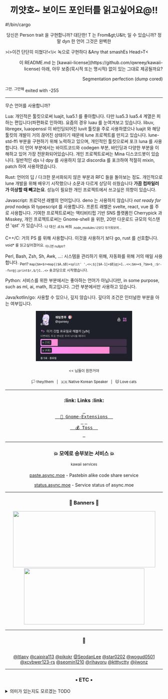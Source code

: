<h1 align=center>끼얏호~ 보이드 포인터를 읽고싶어요@!!</h1>

#!/bin/cargo
<p align=center>당신은 Person trait 을 구현합니까? 대단한! T 는 From&amp;gt;U&amp;lt; 일 수 있습니까? 정말 dyn 한 언어 그것은 완벽한</p>

&gt;i&gt;이건 단단히 미쳤다!&lt;\\i&lt; 녹으로 구현하다 &Any that smashEs Head&gt;T&lt;

<p align=right>이 README.md 는 [kawaii-license](https://github.com/qwreey/kawaii-license) 아래, 아무 보증(묵시적 또는 명시적) 없이 있는 그대로 제공될까요?</p>

<p align=right>Segmentation perfection (dump cored)</p>
<sup>그만. 그만해</sup> exited with -255

---

무슨 언어를 사용합니까?

Lua: 개인적은 툴킷으로써 luajit, lua5.1 를 좋아합니다. 다만 lua5.3 lua5.4 계열은 피하는 편입니다(파편화로 인하여). 요즘의 경우 luau 를 눈여겨보고 있습니다. libuv, libregex, luaopenssl 이 바인딩되어진 luvit 툴킷을 주로 사용하였으나 luajit 와 해당 툴킷의 개발이 거의 끊어진 상태이기 때문에 lune 프로젝트를 만지고 있습니다. lune-std-ffi 부분을 구현하기 위해 노력하고 있으며, 개인적인 툴킷으로써 포크 luna 를 사용합니다. 이 언어 부분에서는 바이트코드와 codegen 부분, 바인딩과 다양한 부분을 이해하고 있어 가장 전문화되어있습니다. 개인 프로젝트로써는 Mina 디스코드봇이 있습니다. 일반적인 djs 나 dpy 를 사용하지 않고 discordia 를 포크하여 적절히 mixin, patch 하여 사용하였습니다.

Rust: 언어의 딥 / 다크한 문서화되지 않은 부분과 RFC 들을 돌아보는 정도. 개인적으로 lune 개발을 위해 배우기 시작했으나 소문과 다르게 상당히 쉬웠습니다 **가끔 컴파일러가 이상할 때 빼고는요**. 성능이 필요한 개인 프로젝트에서 쓰고싶은 의향이 있습니다.

Javascript: 프로덕션 래밸의 언어입니다. deno 는 사용하지 않습니다 *not ready for prod* nodejs 와 typescript 를 사용합니다. 프론트 래밸은 svelte, react, vue 를 주로 사용합니다. 기여한 프로젝트로써는 액티비티펍 기반 SNS 플랫폼인 Cherrypick 과 Misskey, 개인 프로젝트로써는 Gnome-shell 을 위한, 20만 다운로드 규모의 익스텐션 'qst' 가 있습니다.
<sub>나 대신 .d.ts 써줘 <sub>.node_modules 나보다 무거워보여...</sub></sub>

C++/C: 거의 PS 를 위해 사용합니다. 이것을 사용하기 보다 go, rust 를 선호합니다. <sub>void* 를 읽고싶어졌어요. <sub>아니면 nullptr?</sub></sub>

Perl, Bash, Zsh, Sh, Awk, ...: 시스템을 관리하기 위해, 자동화를 위해 거의 매일 사용합니다. <sub>Perl? `map{$m=$r=map{($A,$B)=split' ',<>;$j[$A-1]=$B}@j=1..<>;$m>=$_?$m=$_:$r--for@j;print$r,$/}1..<>` 숏코딩으로 시작했습니다.</sub>

Python: 서비스를 위한 부분에서는 좋아하는 언어가 아닙니다만, in some purpose, such as ml, ai, math, 최고입니다. 그런 부분에서만 사용하고 있습니다.

Java/kotlin/go: 사용할 수 있으나, 깊지 않습니다. 깊다의 조건은 인터널한 부분을 아는 여부입니다.

<div width=100% align=center>
<img width="auto" height="160" src="./votes.png">
<p><sub>&lt;&lt; 님들이 원한거야</sub></p>
</div>
<div width=100% align=center>
<!--   <a href="https://qwreey75.github.io/">
    <img src="https://capsule-render.vercel.app/api?type=soft&color=F4EDFF&height=150&section=header&text=QWREEY&fontSize=70&animation=twinkling"/><br/>
  </a> -->
<!--   <h4>A common academic developer</h4> -->
  <p><sub>🏳 they/them&nbsp;&nbsp;&nbsp;|&nbsp;&nbsp;&nbsp;🇰🇷 Native Korean Speaker&nbsp;&nbsp;&nbsp;|&nbsp;&nbsp;&nbsp;🐱 Love cats</sub></p>
<!--   <p><sub>🏳 Cisgenderless(Non-binary) Asexuality (Unclear)</sub></p> -->
</div>

<hr>

<h3 align=center>:link: Links :link:</h3>
<div width=100% align=center>
  <!-- <a href="https://qwreey75.github.io/"><kbd>&nbsp;<br>&nbsp
  🏠 Homepage
  &nbsp;<br>&nbsp;</kbd></a> -->
  <a href="https://extensions.gnome.org/accounts/profile/qwreey75"><kbd>&nbsp;<br>&nbsp
  🔧 Gnome-Extensions
  &nbsp;<br>&nbsp;</kbd></a>
  <a href="https://toss.me/qwreey75"><kbd>&nbsp;<br>&nbsp
  💰 Toss
  &nbsp;<br>&nbsp;</kbd></a>
  <!--<a href="https://stella.place/@qwreey"><kbd>&nbsp;<br>&nbsp
  🪐 Fediverse
  &nbsp;<br>&nbsp;</kbd></a>-->
<!--
  <a href="https://www.twitch.tv/qwreey"><kbd>&nbsp;<br>&nbsp
  📽️ Twitch
  &nbsp;<br>&nbsp;</kbd></a>
-->
</div>

<!--
<h3 align=center>🛠 Tech Stack 🛠</h3><br/>

TODO 이거 뱃지로 옮길래여 응애
관심 프로젝트 적기 (미스키)
<pre>
AKA 'console.log(cat == cute)'
version 17.0 beta
LANG : Lua Shellscript Java Html Css Javascript Python C C++ Go PowershellScript Typescript Moonscript
TOOL : Vscode Neovim Vim Nano Sublime-Text Visual-Studio Atom Intellij
TERM : BASH, ZSH(WITH OMZ, P10K)
OHTR : Windows Terminal
THEM : Dracula, Custom theme, Input Mono Font
INTR : FFmpeg, Discord, Electron, Luvit(Lua-node), Nodejs, WebPrograming, Youtube-dl, Nodejs, Mkdocs

Watch below for more informations
</pre>
-->

<hr>

<h3 align=center>💥 모에로 승부보는 서비스 💥</h2>
<div align=center>
<sup>kawaii services</sup>
<br>
<p><a href="https://paste.async.moe">paste.async.moe</a> - Pastebin alike code share service</p>
<p><a href="https://status.async.moe">status.async.moe</a> - Service status of async.moe</p>
</div>
<hr>

<h3 align=center>📃 Banners 📃</h2>
<div width=100% align=center>
  <img width=455em height=179em src="https://github-readme-stats.vercel.app/api?username=qwreey&count_private=true&hide_border=true&show_icons=true&theme=radical" />
  <img width=385em height=179em src="https://github-readme-stats.vercel.app/api/top-langs/?username=qwreey&hide_border=true&theme=radical&layout=compact&langs_count=7&exclude_repo=qwreey.roblox.plugins,RBX_UI_PROJECT,mina_discord-bot,qlvm,catscript,mcFn16to17,schoolGraphProgram,Quad,discordia-enchant,termRBLX,newYearCounter" />
  <br>
  <!--
  <a href="https://discord.com/users/367946917197381644" target="_blank">
    <img width=385em height=206em src="https://lanyard.cnrad.dev/api/367946917197381644" />
  </a>
  <a href="https://solved.ac/qwreey75" tatget="_blank">
    <img width=455em height=206em src="http://mazassumnida.wtf/api/v2/generate_badge?boj=qwreey75">
  </a>
  -->
</div>

<!--
<h3 align=center>Repositories</h2><br/>
-->

<hr>

<div width=100% align=center markdown>
<h3>💜</h3><br>
<a href="https://github.com/ltlapy">@ltlapy</a>
<a href="https://github.com/caipira113">@caipira113</a>
<a href="https://github.com/pikokr">@pikokr</a>
<a href="https://github.com/SeodanLee">@SeodanLee</a>
<a href="https://github.com/star0202">@star0202</a>
<a href="https://github.com/wogud0501">@wogud0501</a>
<a href="https://github.com/xcvbwer123-rs">@xcvbwer123-rs</a>
<a href="https://github.com/seomin1210">@seomin1210</a>
<a href="https://github.com/rihayoru">@rihayoru</a>
<a href="https://github.com/ktttyctty">@ktttyctty</a>
<a href="https://github.com/jiwonz">@jiwonz</a>
</div>

<hr>

<h3 align=center>▪️ ETC ▪️</h3>

<!--
<details>
  <summary>시사평론</summary>
  <p align=center><b>차별 금지법, 학생 인권 조례 폐지는 있어선 안될 일이다.</b><br>우리나라는 시대를 역행하고 있다. 부끄러운 일이다.<br><sub>학생을 포함해, 모든 소수자는 사람으로써 사람이 마땅히 누릴 수 있는 모든 권리를 누려야한다. 그것이 정의고 국가가 가져야할 목표중 하나다.<br>소수자를 배척하고 배제하고자 하는 행위는 역사적으로 그릇됨이 명확히 제시되어있다. 그래선 안되는것이 명확하다</sub></p>
</details>-->
<details>
  <summary>의미가 있는지도 모르겠는 TODO</summary>
  <blockquote>
    todo: 돈벌어서+요리배워서 파링냥 맛있는거 먹이기<br>
    todo: 망해버린 블로그 심폐소생술<br>
    todo: 어제보다 더 나은 사람이 되기. 기계가 되지 말기
  </blockquote>
</details>
